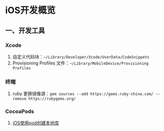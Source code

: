 # iOS开发概览

## 一、开发工具

### Xcode

1. 自定义代码块：`~/Library/Developer/Xcode/UserData/CodeSnippets`
1. Provisioning Profiles 文件：`~/Library/MobileDevice/Provisioning Profiles`

### 终端

1. ruby 更换镜像源：`gem sources --add https://gems.ruby-china.com/ --remove https://rubygems.org/`

### CocoaPods

1. [iOS使用pod创建本地库][iOS使用pod创建本地库]

[iOS使用pod创建本地库]: https://juejin.cn/post/6844903841972895758
